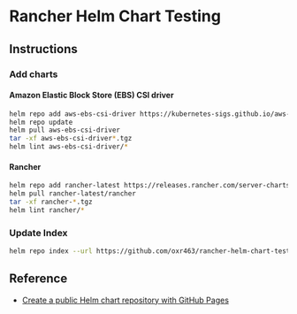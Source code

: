 # Rancher Helm Chart Testing

## Instructions

### Add charts

#### Amazon Elastic Block Store (EBS) CSI driver

```sh
helm repo add aws-ebs-csi-driver https://kubernetes-sigs.github.io/aws-ebs-csi-driver
helm repo update
helm pull aws-ebs-csi-driver
tar -xf aws-ebs-csi-driver*.tgz
helm lint aws-ebs-csi-driver/*
```

#### Rancher

```sh
helm repo add rancher-latest https://releases.rancher.com/server-charts/latest
helm pull rancher-latest/rancher
tar -xf rancher-*.tgz
helm lint rancher/*
```

### Update Index

```sh
helm repo index --url https://github.com/oxr463/rancher-helm-chart-testing .
```

## Reference

- [Create a public Helm chart repository with GitHub Pages](https://medium.com/@mattiaperi/create-a-public-helm-chart-repository-with-github-pages-49b180dbb417)

